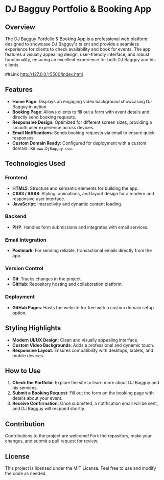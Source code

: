 # DJ Bagguy Portfolio & Booking App

## Overview
The DJ Bagguy Portfolio & Booking App is a professional web platform designed to showcase DJ Bagguy's talent and provide a seamless experience for clients to check availability and book for events. The app features a visually appealing design, user-friendly interface, and robust functionality, ensuring an excellent experience for both DJ Bagguy and his clients.

##Link
http://127.0.0.1:5500/index.html

## Features
- **Home Page**: Displays an engaging video background showcasing DJ Bagguy in action.
- **Booking Page**: Allows clients to fill out a form with event details and directly send booking requests.
- **Responsive Design**: Optimized for different screen sizes, providing a smooth user experience across devices.
- **Email Notifications**: Sends booking requests via email to ensure quick responses.
- **Custom Domain Ready**: Configured for deployment with a custom domain like `www.DjBagguy.com`.

## Technologies Used

### Frontend
- **HTML5**: Structure and semantic elements for building the app.
- **CSS3 / SASS**: Styling, animations, and layout design for a modern and responsive user interface.
- **JavaScript**: Interactivity and dynamic content loading.


### Backend
- **PHP**: Handles form submissions and integrates with email services.

### Email Integration
- **Postmark**: For sending reliable, transactional emails directly from the app.

### Version Control
- **Git**: Tracks changes in the project.
- **GitHub**: Repository hosting and collaboration platform.

### Deployment
- **GitHub Pages**: Hosts the website for free with a custom domain setup option.

## Styling Highlights
- **Modern UI/UX Design**: Clean and visually appealing interface.
- **Custom Video Backgrounds**: Adds a professional and dynamic touch.
- **Responsive Layout**: Ensures compatibility with desktops, tablets, and mobile devices.

## How to Use
1. **Check the Portfolio**: Explore the site to learn more about DJ Bagguy and his services.
2. **Submit a Booking Request**: Fill out the form on the booking page with details about your event.
3. **Receive Confirmation**: Once submitted, a notification email will be sent, and DJ Bagguy will respond shortly.

## Contribution
Contributions to the project are welcome! Fork the repository, make your changes, and submit a pull request for review.

## License
This project is licensed under the MIT License. Feel free to use and modify the code as needed.
